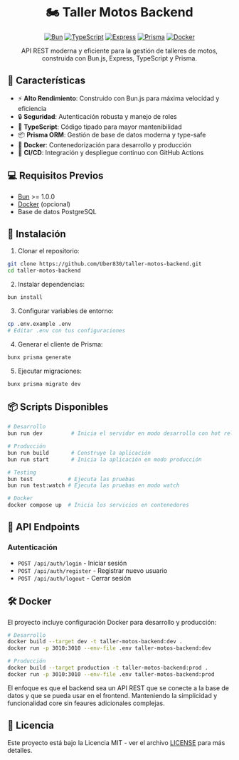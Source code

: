 <div align="center">

# 🏍️ Taller Motos Backend

[![Bun](https://img.shields.io/badge/Bun-1.x-black?logo=bun&logoColor=white)](https://bun.sh)
[![TypeScript](https://img.shields.io/badge/typescript-5.x-blue.svg)](https://www.typescriptlang.org/)
[![Express](https://img.shields.io/badge/express-4.x-green.svg)](https://expressjs.com/)
[![Prisma](https://img.shields.io/badge/prisma-5.x-2D3748.svg)](https://www.prisma.io/)
[![Docker](https://img.shields.io/badge/docker-🐳-blue.svg)](https://www.docker.com/)

API REST moderna y eficiente para la gestión de talleres de motos, construida con Bun.js, Express, TypeScript y Prisma.

</div>

## 🚀 Características

- ⚡ **Alto Rendimiento**: Construido con Bun.js para máxima velocidad y eficiencia
- 🔒 **Seguridad**: Autenticación robusta y manejo de roles
- 🎯 **TypeScript**: Código tipado para mayor mantenibilidad
- 📦 **Prisma ORM**: Gestión de base de datos moderna y type-safe
- 🐳 **Docker**: Contenedorización para desarrollo y producción
- 🔄 **CI/CD**: Integración y despliegue continuo con GitHub Actions

## 💻 Requisitos Previos

- [Bun](https://bun.sh) >= 1.0.0
- [Docker](https://www.docker.com/) (opcional)
- Base de datos PostgreSQL

## 📍 Instalación

1. Clonar el repositorio:

```bash
git clone https://github.com/Uber830/taller-motos-backend.git
cd taller-motos-backend
```

2. Instalar dependencias:

```bash
bun install
```

3. Configurar variables de entorno:

```bash
cp .env.example .env
# Editar .env con tus configuraciones
```

4. Generar el cliente de Prisma:

```bash
bunx prisma generate
```

5. Ejecutar migraciones:

```bash
bunx prisma migrate dev
```

## 📦 Scripts Disponibles

```bash
# Desarrollo
bun run dev         # Inicia el servidor en modo desarrollo con hot reload

# Producción
bun run build       # Construye la aplicación
bun run start       # Inicia la aplicación en modo producción

# Testing
bun test           # Ejecuta las pruebas
bun run test:watch # Ejecuta las pruebas en modo watch

# Docker
docker compose up  # Inicia los servicios en contenedores
```

## 📝 API Endpoints

### Autenticación

- `POST /api/auth/login` - Iniciar sesión
- `POST /api/auth/register` - Registrar nuevo usuario
- `POST /api/auth/logout` - Cerrar sesión

## 🛠️ Docker

El proyecto incluye configuración Docker para desarrollo y producción:

```bash
# Desarrollo
docker build --target dev -t taller-motos-backend:dev .
docker run -p 3010:3010 --env-file .env taller-motos-backend:dev

# Producción
docker build --target production -t taller-motos-backend:prod .
docker run -p 3010:3010 --env-file .env taller-motos-backend:prod
```

El enfoque es que el backend sea un API REST que se conecte a la base de datos y que se pueda usar en el frontend. Manteniendo la simplicidad y funcionalidad core sin feaures adicionales complejas.

## 📘 Licencia

Este proyecto está bajo la Licencia MIT - ver el archivo [LICENSE](LICENSE) para más detalles.

